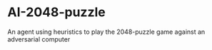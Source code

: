 # AI-2048-puzzle
An agent using heuristics to play the 2048-puzzle game against an adversarial computer
